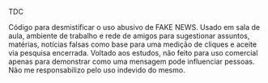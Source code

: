 TDC 

Código para desmistificar o uso abusivo de FAKE NEWS.
Usado em sala de aula, ambiente de trabalho e rede de amigos para sugestionar assuntos, matérias, notícias falsas como base para uma medição de cliques e aceite via pesquisa encerrada.
Voltado aos estudos, não feito para uso comercial apenas para demonstrar como uma mensagem pode influenciar pessoas.
Não me responsabilizo pelo uso indevido do mesmo.

